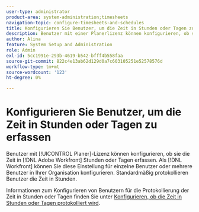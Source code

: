```yaml
---
user-type: administrator
product-area: system-administration;timesheets
navigation-topic: configure-timesheets-and-schedules
title: Konfigurieren Sie Benutzer, um die Zeit in Stunden oder Tagen zu erfassen
description: Benutzer mit einer Planerlizenz können konfigurieren, ob sie die Zeit in Stunden  [!DNL Adobe Workfront]  Tagen eintragen. Als Workfront-Admin können Sie diese Einstellung für einzelne Benutzende oder mehrere Vollbenutzende in Ihrem Unternehmen konfigurieren. Standardmäßig protokollieren Benutzer die Zeit in Stunden.
author: Alina
feature: System Setup and Administration
role: Admin
exl-id: 5cc1991e-293b-4619-b542-bfff4b558faa
source-git-commit: 822c4e13ab62d129d0a7c603105251e52578576d
workflow-type: tm+mt
source-wordcount: '123'
ht-degree: 0%

---
```


# Konfigurieren Sie Benutzer, um die Zeit in Stunden oder Tagen zu erfassen

<!--this article should be removed from the admin area because this is not an admin function; we have another article linked below in the user area for timesheets -->

Benutzer mit [!UICONTROL Planer]-Lizenz können konfigurieren, ob sie die Zeit in [!DNL Adobe Workfront] Stunden oder Tagen erfassen. Als [!DNL Workfront] können Sie diese Einstellung für einzelne Benutzer oder mehrere Benutzer in Ihrer Organisation konfigurieren. Standardmäßig protokollieren Benutzer die Zeit in Stunden.

Informationen zum Konfigurieren von Benutzern für die Protokollierung der Zeit in Stunden oder Tagen finden Sie unter [Konfigurieren, ob die Zeit in Stunden oder Tagen protokolliert wird](../../../timesheets/config-timesheet-prefs/config-time-logged-hrs-days.md).
